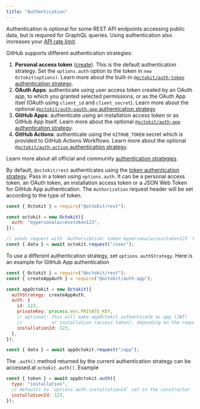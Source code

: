 ```yaml
---
title: "Authentication"
---
```


Authentication is optional for some REST API endpoints accessing public data, but is required for GraphQL queries. Using authentication also increases your [API rate limit](https://docs.github.com/en/rest/overview/resources-in-the-rest-api#rate-limiting).

GitHub supports different authentication strategies:

1. **Personal access token** ([create](https://github.com/settings/tokens/new)). This is the default authentication strategy. Set the `options.auth` option to the token in `new Octokit(options)`. Learn more about the built-in [`@octokit/auth-token` authentication strategy](https://github.com/octokit/auth-token.js).
2. **OAuth Apps**: authenticate using user access token created by an OAuth app, to which you granted selected permissions, or as the OAuth App itsel (OAuth using `client_id` and `client_secret`). Learn more about the optional [`@octokit/auth-oauth-app` authentication strategy](https://github.com/octokit/auth-oauth-app.js)
3. **GitHub Apps**: authenticate using an installation access token or as GitHub App itself. Learn more about the optional [`@octokit/auth-app` authentication strategy](https://github.com/octokit/auth-app.js/).
4. **GitHub Actions**: authenticate using the `GITHUB_TOKEN` secret which is provided to GitHub Actions Workflows. Learn more about the optional [`@octokit/auth-action` authentication strategy](https://github.com/octokit/auth-action.js).

Learn more about all official and community [authentication strategies](https://github.com/octokit/auth.js#readme).

By default, `@octokit/rest` authenticates using the [token authentication strategy](https://github.com/octokit/auth-token.js). Pass in a token using `options.auth`. It can be a personal access token, an OAuth token, an installation access token or a JSON Web Token for GitHub App authentication. The `Authorization` request header will be set according to the type of token.

```js
const { Octokit } = require("@octokit/rest");

const octokit = new Octokit({
  auth: "mypersonalaccesstoken123",
});

// sends request with `Authorization: token mypersonalaccesstoken123` header
const { data } = await octokit.request("/user");
```

To use a different authentication strategy, set `options.authStrategy`.
Here is an example for GitHub App authentication

```js
const { Octokit } = require("@octokit/rest");
const { createAppAuth } = require("@octokit/auth-app");

const appOctokit = new Octokit({
  authStrategy: createAppAuth,
  auth: {
    id: 123,
    privateKey: process.env.PRIVATE_KEY,
    // optional: this will make appOctokit authenticate as app (JWT)
    //           or installation (access token), depending on the request URL
    installationId: 123,
  },
});

const { data } = await appOctokit.request("/app");
```

The `.auth()` method returned by the current authentication strategy can be accessed at `octokit.auth()`. Example

```js
const { token } = await appOctokit.auth({
  type: "installation",
  // defaults to `options.auth.installationId` set in the constructor
  installationId: 123,
});
```
